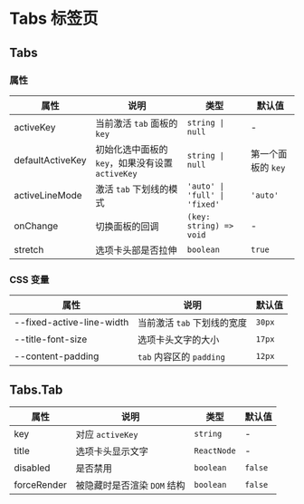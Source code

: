 # Tabs 标签页

<code src="./demos/demo1.tsx"></code>

## Tabs

### 属性

| 属性             | 说明                                             | 类型                          | 默认值             |
| ---------------- | ------------------------------------------------ | ----------------------------- | ------------------ |
| activeKey        | 当前激活 `tab` 面板的 `key`                      | `string \| null`              | -                  |
| defaultActiveKey | 初始化选中面板的 `key`，如果没有设置 `activeKey` | `string \| null`              | 第一个面板的 `key` |
| activeLineMode   | 激活 `tab` 下划线的模式                          | `'auto' \| 'full' \| 'fixed'` | `'auto'`           |
| onChange         | 切换面板的回调                                   | `(key: string) => void`       | -                  |
| stretch          | 选项卡头部是否拉伸                               | `boolean`                     | `true`             |

### CSS 变量

| 属性                      | 说明                        | 默认值 |
| ------------------------- | --------------------------- | ------ |
| --fixed-active-line-width | 当前激活 `tab` 下划线的宽度 | `30px` |
| --title-font-size         | 选项卡头文字的大小          | `17px` |
| --content-padding         | `tab` 内容区的 `padding`    | `12px` |

## Tabs.Tab

| 属性        | 说明                        | 类型        | 默认值  |
| ----------- | --------------------------- | ----------- | ------- |
| key         | 对应 `activeKey`            | `string`    | -       |
| title       | 选项卡头显示文字            | `ReactNode` | -       |
| disabled    | 是否禁用                    | `boolean`   | `false` |
| forceRender | 被隐藏时是否渲染 `DOM` 结构 | `boolean`   | `false` |
